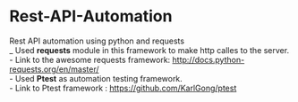 # Rest-API-Automation
Rest API automation using python and requests <br /> 
    _ Used **requests** module in this framework to make http calles to the server. <br /> 
     - Link to the awesome requests framework: http://docs.python-requests.org/en/master/  <br /> 
    - Used **Ptest** as automation testing framework. <br /> 
     - Link to Ptest framework : https://github.com/KarlGong/ptest <br /> 
    
     

